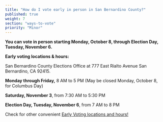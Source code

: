 ```yaml
---
title: "How do I vote early in person in San Bernardino County?"
published: true
weight: 7
section: "ways-to-vote"
priority: "Minor"
---
```


**You can vote in person starting Monday, October 8, through Election Day, Tuesday, November 6.**  

**Early voting locations & hours:**  

San Bernardino County Elections Office at 777 East Rialto Avenue San Bernardino, CA 92415.  

**Monday through Friday,** 8 AM to 5 PM (May be closed Monday, October 8, for Columbus Day)   

**Saturday, November 3**, from 7:30 AM to 5:30 PM  

**Election Day, Tuesday, November 6**, from 7 AM to 8 PM    

Check for other convenient [Early Voting locations and hours!](https://www.sbcountyelections.com/Voting/Early.aspx)  

